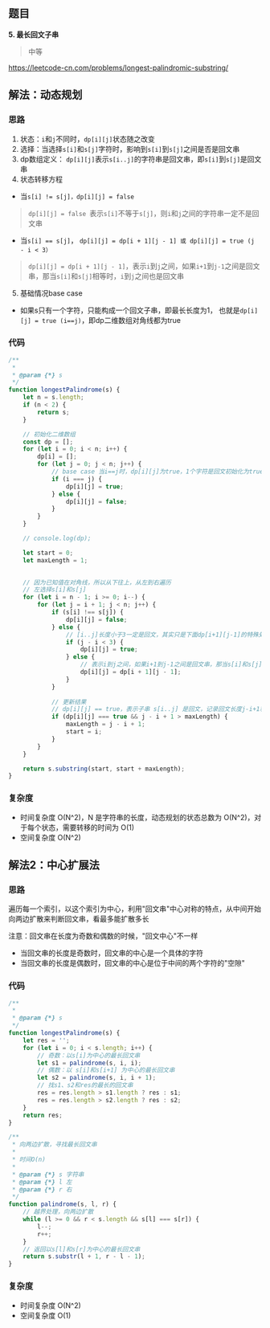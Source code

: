 ## 题目
**5. 最长回文子串**
>中等

https://leetcode-cn.com/problems/longest-palindromic-substring/

## 解法：动态规划
### 思路
1. 状态：`i`和`j`不同时，`dp[i][j]`状态随之改变
2. 选择：当选择`s[i]`和`s[j]`字符时，影响到`s[i]`到`s[j]`之间是否是回文串
3. dp数组定义：
`dp[i][j]`表示`s[i..j]`的字符串是回文串，即`s[i]`到`s[j]`是回文串
4. 状态转移方程
* 当`s[i] != s[j]，dp[i][j] = false `
>`dp[i][j] = false `表示`s[i]`不等于`s[j]`，则`i`和`j`之间的字符串一定不是回文串

* 当`s[i] == s[j]`， `dp[i][j] = dp[i + 1][j - 1] 或 dp[i][j] = true (j - i < 3）`

>`dp[i][j] = dp[i + 1][j - 1]`，表示`i`到`j`之间，如果`i+1`到`j-1`之间是回文串，那当`s[i]`和`s[j]`相等时，`i`到`j`之间也是回文串


5. 基础情况base case
* 如果s只有一个字符，只能构成一个回文子串，即最长长度为1，
也就是`dp[i][j] = true (i==j)`，即dp二维数组对角线都为true


### 代码
```javascript
/**
 * 
 * @param {*} s 
 */
function longestPalindrome(s) {
    let n = s.length;
    if (n < 2) {
        return s;
    }

    // 初始化二维数组
    const dp = [];
    for (let i = 0; i < n; i++) {
        dp[i] = [];
        for (let j = 0; j < n; j++) {
            // base case 当i==j时，dp[i][j]为true，1个字符是回文初始化为true，其他元素都初始化为false
            if (i === j) {
                dp[i][j] = true;
            } else {
                dp[i][j] = false;
            }
        }
    }

    // console.log(dp);

    let start = 0;
    let maxLength = 1;

    
    // 因为已知值在对角线，所以从下往上，从左到右遍历
    // 左选择s[i]和s[j]
    for (let i = n - 1; i >= 0; i--) {
        for (let j = i + 1; j < n; j++) {
            if (s[i] !== s[j]) {
                dp[i][j] = false;
            } else {
                // [i..j]长度小于3一定是回文，其实只是下面dp[i+1][j-1]的特殊处理
                if (j - i < 3) {
                    dp[i][j] = true;
                } else {
                    // 表示i到j之间，如果i+1到j-1之间是回文串，那当s[i]和s[j]相等时，i到j之间也是回文串    
                    dp[i][j] = dp[i + 1][j - 1];
                }
            }
            
            // 更新结果
            // dp[i][j] == true，表示子串 s[i..j] 是回文，记录回文长度j-i+1和起始位置
            if (dp[i][j] === true && j - i + 1 > maxLength) {
                maxLength = j - i + 1;
                start = i;
            }
        }
    }

    return s.substring(start, start + maxLength);
}
```


### 复杂度
* 时间复杂度 O(N^2)，N 是字符串的长度，动态规划的状态总数为 O(N^2)，对于每个状态，需要转移的时间为 O(1)
* 空间复杂度 O(N^2)

## 解法2：中心扩展法

### 思路
遍历每一个索引，以这个索引为中心，利用"回文串"中心对称的特点，从中间开始向两边扩散来判断回文串，看最多能扩散多长

注意：回文串在长度为奇数和偶数的时候，"回文中心"不一样
* 当回文串的长度是奇数时，回文串的中心是一个具体的字符
* 当回文串的长度是偶数时，回文串的中心是位于中间的两个字符的"空隙"

### 代码
```javascript
/**
 *
 * @param {*} s 
 */
function longestPalindrome(s) {
    let res = '';
    for (let i = 0; i < s.length; i++) {
        // 奇数：以s[i]为中心的最长回文串
        let s1 = palindrome(s, i, i);
        // 偶数：以 s[i]和s[i+1] 为中心的最长回文串
        let s2 = palindrome(s, i, i + 1);
        // 找s1、s2和res的最长的回文串
        res = res.length > s1.length ? res : s1;
        res = res.length > s2.length ? res : s2;
    }
    return res;
}

/**
 * 向两边扩散，寻找最长回文串
 * 
 * 时间O(n)
 *
 * @param {*} s 字符串
 * @param {*} l 左
 * @param {*} r 右
 */
function palindrome(s, l, r) {
    // 越界处理，向两边扩散
    while (l >= 0 && r < s.length && s[l] === s[r]) {
        l--;
        r++;
    }
    // 返回以s[l]和s[r]为中心的最长回文串
    return s.substr(l + 1, r - l - 1);
}
```

### 复杂度
* 时间复杂度 O(N^2)
* 空间复杂度 O(1)